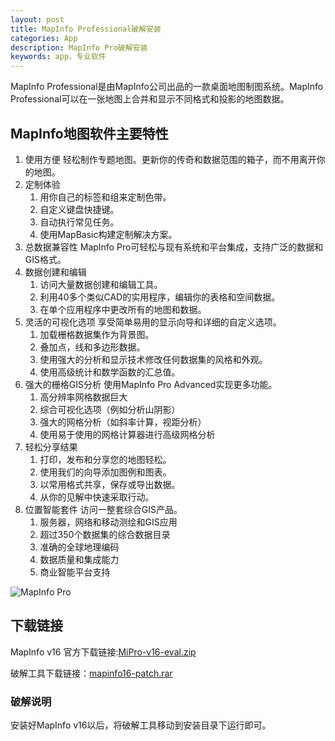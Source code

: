 ```yaml
---
layout: post
title: MapInfo Professional破解安装
categories: App
description: MapInfo Pro破解安装
keywords: app，专业软件
---
```


MapInfo Professional是由MapInfo公司出品的一款桌面地图制图系统。MapInfo Professional可以在一张地图上合并和显示不同格式和投影的地图数据。

<!-- more -->

## MapInfo地图软件主要特性

1. 使用方便
轻松制作专题地图。更新你的传奇和数据范围的箱子，而不用离开你的地图。
2. 定制体验
	1. 用你自己的标签和组来定制色带。
	2. 自定义键盘快捷键。
	3. 自动执行常见任务。
	4. 使用MapBasic构建定制解决方案。
3. 总数据兼容性
MapInfo Pro可轻松与现有系统和平台集成，支持广泛的数据和GIS格式。
4. 数据创建和编辑
	1. 访问大量数据创建和编辑工具。
	2. 利用40多个类似CAD的实用程序，编辑你的表格和空间数据。
	3. 在单个应用程序中更改所有的地图和数据。
5. 灵活的可视化选项
享受简单易用的显示向导和详细的自定义选项。
	1. 加载栅格数据集作为背景图。
	2. 叠加点，线和多边形数据。
	3. 使用强大的分析和显示技术修改任何数据集的风格和外观。
	4. 使用高级统计和数学函数的汇总值。
6. 强大的栅格GIS分析
使用MapInfo Pro Advanced实现更多功能。
	1. 高分辨率网格数据巨大
	2. 综合可视化选项（例如分析山阴影）
	3. 强大的网格分析（如斜率计算，视距分析）
	4. 使用易于使用的网格计算器进行高级网格分析
7. 轻松分享结果
	1. 打印，发布和分享您的地图轻松。
	2. 使用我们的向导添加图例和图表。
	3. 以常用格式共享，保存或导出数据。
	4. 从你的见解中快速采取行动。
8. 位置智能套件
访问一整套综合GIS产品。
	1. 服务器，网络和移动测绘和GIS应用
	2. 超过350个数据集的综合数据目录
	3. 准确的全球地理编码
	4. 数据质量和集成能力
	5. 商业智能平台支持

![MapInfo Pro](http://blog-1253146816.file.myqcloud.com/images/2017-10-23-MapInfo/MIPro.jpg)

## 下载链接

MapInfo v16 官方下载链接:[MiPro-v16-eval.zip](http://s3.amazonaws.com/miprov16eval/MiPro-v16-eval.zip)

破解工具下载链接：[mapinfo16-patch.rar](http://blog-1253146816.file.myqcloud.com/app/mapinfo16-patch.rar)

### 破解说明

安装好MapInfo v16以后，将破解工具移动到安装目录下运行即可。